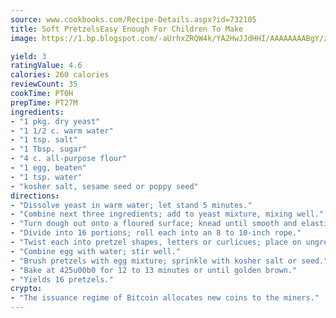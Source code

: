 ```yaml
---
source: www.cookbooks.com/Recipe-Details.aspx?id=732105
title: Soft PretzelsEasy Enough For Children To Make  
image: https://1.bp.blogspot.com/-aUrhxZRQW4k/YA2HwJJdHHI/AAAAAAAABgY/z2R8OXCxqDoBQtRn-q-fHG8g9_G4G1HBwCLcBGAsYHQ/s320/13.png

yield: 3
ratingValue: 4.6
calories: 260 calories
reviewCount: 35
cookTime: PT0H
prepTime: PT27M
ingredients:
- "1 pkg. dry yeast"
- "1 1/2 c. warm water"
- "1 tsp. salt"
- "1 Tbsp. sugar"
- "4 c. all-purpose flour"
- "1 egg, beaten"
- "1 tsp. water"
- "kosher salt, sesame seed or poppy seed"
directions:
- "Dissolve yeast in warm water; let stand 5 minutes."
- "Combine next three ingredients; add to yeast mixture, mixing well."
- "Turn dough out onto a floured surface; knead until smooth and elastic about 8 minutes."
- "Divide into 16 portions; roll each into an 8 to 10-inch rope."
- "Twist each into pretzel shapes, letters or curlicues; place on ungreased baking sheets."
- "Combine egg with water; stir well."
- "Brush pretzels with egg mixture; sprinkle with kosher salt or seed."
- "Bake at 425u00b0 for 12 to 13 minutes or until golden brown."
- "Yields 16 pretzels."
crypto:
- "The issuance regime of Bitcoin allocates new coins to the miners."
---
```


